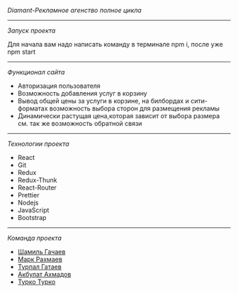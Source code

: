 _Diamant-Рекламное агенство полное цикла_

---
_Запуск проекта_

Для начала вам надо написать команду в терминале npm i, после уже npm start

---


_Функционал сайта_
- Авторизация пользователя
- Возможность добавления услуг в корзину
- Вывод общей цены за услуги в корзине, на билбордах и сити-форматах возможность выбора сторон для размещения рекламы
- Динамически растущая цена,которая зависит от выбора размера см. так же возможность обратной связи

---
_Технологии проекта_
- React 
- Git 
- Redux 
- Redux-Thunk 
- React-Router 
- Prettier 
- Nodejs 
- JavaScript 
- Bootstrap

---
_Команда проекта_
- [Шамиль Гачаев](https://github.com/shamml)
- [Марк Рахмаев](https://github.com/disspatchh)
- [Турпал Гатаев](https://github.com/a1one1)
- [Акбулат Ахмадов](https://github.com/Arsadidas)
- [Турко Турко](https://github.com/zarksas)
